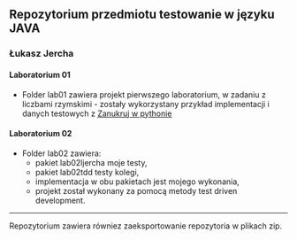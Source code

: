 ## Repozytorium przedmiotu testowanie w języku JAVA
### Łukasz Jercha

#### Laboratorium 01 
- Folder lab01 zawiera projekt pierwszego laboratorium, w zadaniu z liczbami rzymskimi  -  zostały wykorzystany przykład implementacji i danych testowych z [Zanukruj w pythonie](http://pl.wikibooks.org/wiki/Zanurkuj_w_Pythonie)
#### Laboratorium 02

- Folder lab02 zawiera: 
    - pakiet lab02ljercha moje testy, 
    - pakiet lab02tdd testy kolegi, 
    - implementacja w obu pakietach jest mojego wykonania,
    - projekt został wykonany za pomocą metody test driven development.
---------------
Repozytorium zawiera równiez zaeksportowanie repozytoria w plikach zip.